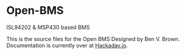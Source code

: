 # Open-BMS
ISL94202 &amp; MSP430 based BMS

This is the source files for the Open BMS Designed by Ben V. Brown.
Documentation is currently over at [Hackaday.io](https://hackaday.io/project/25512-open-bms).
